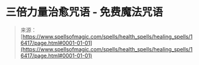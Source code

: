 <!--yml

category: 未分类

date: 2024-06-12 18:56:35

-->

# 三倍力量治愈咒语 - 免费魔法咒语

> 来源：[https://www.spellsofmagic.com/spells/health_spells/healing_spells/16417/page.html#0001-01-01](https://www.spellsofmagic.com/spells/health_spells/healing_spells/16417/page.html#0001-01-01)
